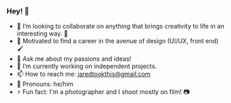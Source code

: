 ### Hey! 👋

- 🤝 I’m looking to collaborate on anything that brings creativity to life in an interesting way. 🎨
- 🤪 Motivated to find a career in the avenue of design (UI/UX, front end) 🖌️
- 💬 Ask me about my passions and ideas!
- 🔭 I’m currently working on independent projects. 
- 📫 How to reach me: jaredtookthis@gmail.com
- 🦊 Pronouns: he/him 
- ⚡ Fun fact: I'm a photographer and I shoot mostly on film! 📷
